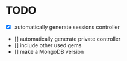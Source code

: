 TODO
=====

- [x] automatically generate sessions controller
- [] automatically generate private controller
- [] include other used gems
- [] make a MongoDB version
